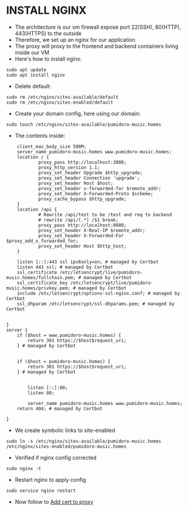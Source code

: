# INSTALL NGINX

- The architecture is our vm firewall expose port 22(SSH), 80(HTTP), 443(HTTPS) to the outside
- Therefore, we set up an nginx for our application
- The proxy will proxy to the frontend and backend containers living inside our VM
- Here's how to install nginx:

```
sudo apt update
sudo apt install nginx
```

- Delete default:

```
sudo rm /etc/nginx/sites-available/default
sudo rm /etc/nginx/sites-enabled/default
```

- Create your domain config, here using our domain:

```
sudo touch /etc/nginx/sites-available/pumidoro-music.homes
```

- The contents inside:

```
    client_max_body_size 500M;
    server_name pumidoro-music.homes www.pumidoro-music.homes;
    location / {
            proxy_pass http://localhost:3000;
            proxy_http_version 1.1;
            proxy_set_header Upgrade $http_upgrade;
            proxy_set_header Connection 'upgrade';
            proxy_set_header Host $host;
            proxy_set_header x-forwarded-for $remote_addr;
            proxy_set_header X-Forwarded-Proto $scheme;
            proxy_cache_bypass $http_upgrade;
    }
    location /api {
            # Rewrite /api/test to be /test and req to backend
            # rewrite /api/(.*) /$1 break;
            proxy_pass http://localhost:8080;
            proxy_set_header X-Real-IP $remote_addr;
            proxy_set_header X-Forwarded-For $proxy_add_x_forwarded_for;
            proxy_set_header Host $http_host;
    }

    listen [::]:443 ssl ipv6only=on; # managed by Certbot
    listen 443 ssl; # managed by Certbot
    ssl_certificate /etc/letsencrypt/live/pumidoro-music.homes/fullchain.pem; # managed by Certbot
    ssl_certificate_key /etc/letsencrypt/live/pumidoro-music.homes/privkey.pem; # managed by Certbot
    include /etc/letsencrypt/options-ssl-nginx.conf; # managed by Certbot
    ssl_dhparam /etc/letsencrypt/ssl-dhparams.pem; # managed by Certbot


}
server {
    if ($host = www.pumidoro-music.homes) {
        return 301 https://$host$request_uri;
    } # managed by Certbot


    if ($host = pumidoro-music.homes) {
        return 301 https://$host$request_uri;
    } # managed by Certbot


        listen [::]:80;
        listen 80;

        server_name pumidoro-music.homes www.pumidoro-music.homes;
    return 404; # managed by Certbot

}
```

- We create symbolic links to site-enabled

```
sudo ln -s /etc/nginx/sites-available/pumidoro-music.homes /etc/nginx/sites-enabled/pumidoro-music.homes
```

- Verified if nginx config corrected

```
sudo nginx -t
```

- Restart nginx to apply config

```
sudo service nginx restart
```

- Now follow to [Add cert to proxy](https://github.com/anhminhbo/BITS-Pomodoro-Music/blob/minh-dev/docs/app-vm/3-ADD-CERT.md)
